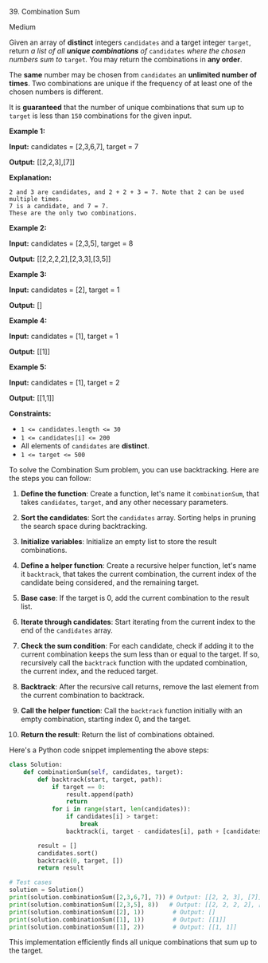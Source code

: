 39\. Combination Sum

Medium

Given an array of **distinct** integers `candidates` and a target integer `target`, return _a list of all **unique combinations** of_ `candidates` _where the chosen numbers sum to_ `target`_._ You may return the combinations in **any order**.

The **same** number may be chosen from `candidates` an **unlimited number of times**. Two combinations are unique if the frequency of at least one of the chosen numbers is different.

It is **guaranteed** that the number of unique combinations that sum up to `target` is less than `150` combinations for the given input.

**Example 1:**

**Input:** candidates = [2,3,6,7], target = 7

**Output:** [[2,2,3],[7]]

**Explanation:**

    2 and 3 are candidates, and 2 + 2 + 3 = 7. Note that 2 can be used multiple times.
    7 is a candidate, and 7 = 7.
    These are the only two combinations. 

**Example 2:**

**Input:** candidates = [2,3,5], target = 8

**Output:** [[2,2,2,2],[2,3,3],[3,5]] 

**Example 3:**

**Input:** candidates = [2], target = 1

**Output:** [] 

**Example 4:**

**Input:** candidates = [1], target = 1

**Output:** [[1]] 

**Example 5:**

**Input:** candidates = [1], target = 2

**Output:** [[1,1]] 

**Constraints:**

*   `1 <= candidates.length <= 30`
*   `1 <= candidates[i] <= 200`
*   All elements of `candidates` are **distinct**.
*   `1 <= target <= 500`

To solve the Combination Sum problem, you can use backtracking. Here are the steps you can follow:

1. **Define the function**: Create a function, let's name it `combinationSum`, that takes `candidates`, `target`, and any other necessary parameters.

2. **Sort the candidates**: Sort the `candidates` array. Sorting helps in pruning the search space during backtracking.

3. **Initialize variables**: Initialize an empty list to store the result combinations. 

4. **Define a helper function**: Create a recursive helper function, let's name it `backtrack`, that takes the current combination, the current index of the candidate being considered, and the remaining target.

5. **Base case**: If the target is 0, add the current combination to the result list.

6. **Iterate through candidates**: Start iterating from the current index to the end of the `candidates` array.

7. **Check the sum condition**: For each candidate, check if adding it to the current combination keeps the sum less than or equal to the target. If so, recursively call the `backtrack` function with the updated combination, the current index, and the reduced target.

8. **Backtrack**: After the recursive call returns, remove the last element from the current combination to backtrack.

9. **Call the helper function**: Call the `backtrack` function initially with an empty combination, starting index 0, and the target.

10. **Return the result**: Return the list of combinations obtained.

Here's a Python code snippet implementing the above steps:

```python
class Solution:
    def combinationSum(self, candidates, target):
        def backtrack(start, target, path):
            if target == 0:
                result.append(path)
                return
            for i in range(start, len(candidates)):
                if candidates[i] > target:
                    break
                backtrack(i, target - candidates[i], path + [candidates[i]])

        result = []
        candidates.sort()
        backtrack(0, target, [])
        return result

# Test cases
solution = Solution()
print(solution.combinationSum([2,3,6,7], 7)) # Output: [[2, 2, 3], [7]]
print(solution.combinationSum([2,3,5], 8))   # Output: [[2, 2, 2, 2], [2, 3, 3], [5, 3]]
print(solution.combinationSum([2], 1))        # Output: []
print(solution.combinationSum([1], 1))        # Output: [[1]]
print(solution.combinationSum([1], 2))        # Output: [[1, 1]]
```

This implementation efficiently finds all unique combinations that sum up to the target.